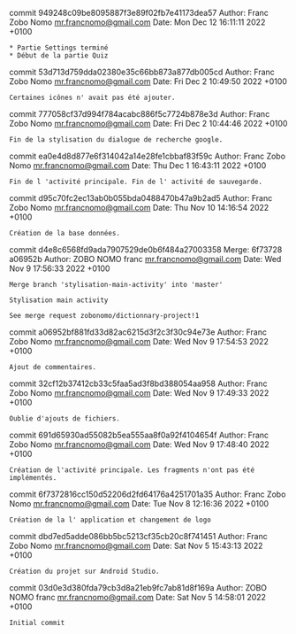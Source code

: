 commit 949248c09be8095887f3e89f02fb7e41173dea57
Author: Franc Zobo Nomo <mr.francnomo@gmail.com>
Date:   Mon Dec 12 16:11:11 2022 +0100

    * Partie Settings terminé
    * Début de la partie Quiz

commit 53d713d759dda02380e35c66bb873a877db005cd
Author: Franc Zobo Nomo <mr.francnomo@gmail.com>
Date:   Fri Dec 2 10:49:50 2022 +0100

    Certaines icônes n' avait pas été ajouter.

commit 777058cf37d994f784acabc886f5c7724b878e3d
Author: Franc Zobo Nomo <mr.francnomo@gmail.com>
Date:   Fri Dec 2 10:44:46 2022 +0100

    Fin de la stylisation du dialogue de recherche google.

commit ea0e4d8d877e6f314042a14e28fe1cbbaf83f59c
Author: Franc Zobo Nomo <mr.francnomo@gmail.com>
Date:   Thu Dec 1 16:43:11 2022 +0100

    Fin de l 'activité principale. Fin de l' activité de sauvegarde.

commit d95c70fc2ec13ab0b055bda0488470b47a9b2ad5
Author: Franc Zobo Nomo <mr.francnomo@gmail.com>
Date:   Thu Nov 10 14:16:54 2022 +0100

    Création de la base données.

commit d4e8c6568fd9ada7907529de0b6f484a27003358
Merge: 6f73728 a06952b
Author: ZOBO NOMO franc <mr.francnomo@gmail.com>
Date:   Wed Nov 9 17:56:33 2022 +0100

    Merge branch 'stylisation-main-activity' into 'master'
    
    Stylisation main activity
    
    See merge request zobonomo/dictionnary-project!1

commit a06952bf881fd33d82ac6215d3f2c3f30c94e73e
Author: Franc Zobo Nomo <mr.francnomo@gmail.com>
Date:   Wed Nov 9 17:54:53 2022 +0100

    Ajout de commentaires.

commit 32cf12b37412cb33c5faa5ad3f8bd388054aa958
Author: Franc Zobo Nomo <mr.francnomo@gmail.com>
Date:   Wed Nov 9 17:49:33 2022 +0100

    Oublie d'ajouts de fichiers.

commit 691d65930ad55082b5ea555aa8f0a92f4104654f
Author: Franc Zobo Nomo <mr.francnomo@gmail.com>
Date:   Wed Nov 9 17:48:40 2022 +0100

    Création de l'activité principale. Les fragments n'ont pas été implémentés.

commit 6f7372816cc150d52206d2fd64176a4251701a35
Author: Franc Zobo Nomo <mr.francnomo@gmail.com>
Date:   Tue Nov 8 12:16:36 2022 +0100

    Création de la l' application et changement de logo

commit dbd7ed5adde086bb5bc5213cf35cb20c8f741451
Author: Franc Zobo Nomo <mr.francnomo@gmail.com>
Date:   Sat Nov 5 15:43:13 2022 +0100

    Création du projet sur Android Studio.

commit 03d0e3d380fda79cb3d8a21eb9fc7ab81d8f169a
Author: ZOBO NOMO franc <mr.francnomo@gmail.com>
Date:   Sat Nov 5 14:58:01 2022 +0100

    Initial commit
